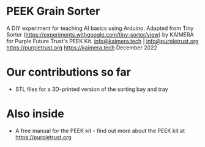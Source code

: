 # PEEK Grain Sorter
 A DIY experiment for teaching AI basics using Arduino. Adapted from Tiny Sorter (https://experiments.withgoogle.com/tiny-sorter/view) by KAIMERA for Purple Future Trust's PEEK Kit. 
 info@kaimera.tech | info@purpletrust.org
 https://purpletrust.org
 https://kaimera.tech 
 December 2022
 
# Our contributions so far
- STL files for a 3D-printed version of the sorting bay and tray

# Also inside
- A free manual for the PEEK kit - find out more about the PEEK kit at https://purpletrust.org
